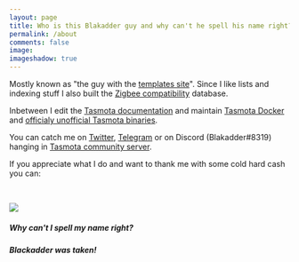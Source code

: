 ```yaml
---
layout: page
title: Who is this Blakadder guy and why can't he spell his name right? 
permalink: /about
comments: false
image: 
imageshadow: true
---
```


Mostly known as "the guy with the [templates site](//templates.blakadder.com)". Since I like lists and indexing stuff I also built the [Zigbee compatibility](//zigbee.blakadder.com) database.

Inbetween I edit the [Tasmota documentation](//tasmota.com) and maintain [Tasmota Docker](https://github.com/tasmota/docker-tasmota) and [officialy unofficial Tasmota binaries](https://github.com/tasmota/binaries).

You can catch me on [Twitter](//www.twitter.com/blakadder_), [Telegram](https://t.me/blakadder) or on Discord (Blakadder#8319) hanging in [Tasmota community server](https://discord.gg/Ks2Kzd4).

If you appreciate what I do and want to thank me with some cold hard cash you can:

<script type='text/javascript' src='https://storage.ko-fi.com/cdn/widget/Widget_2.js'></script><script type='text/javascript'>kofiwidget2.init('Support Me on Ko-fi', '#343494', 'S6S650JEK');kofiwidget2.draw();</script><BR> 

<a href="https://paypal.me/tasmotatemplates"><img src="https://img.shields.io/static/v1?logo=paypal&label=&message=Donate via PayPal&color=slategrey"></a>
    

##### Why can't I spell my name right? 
##### Blackadder was taken!